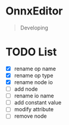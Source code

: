 # OnnxEditor

> Developing

# TODO List

 - [x] rename op name
 - [x] rename op type
 - [x] rename node io
 - [ ] add node
 - [ ] rename io name
 - [ ] add constant value
 - [ ] modify attribute
 - [ ] remove node
